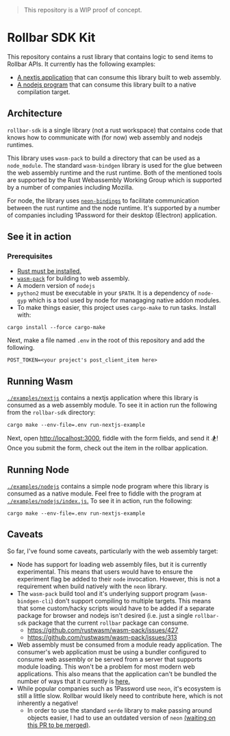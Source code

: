 > This repository is a WIP proof of concept.

# Rollbar SDK Kit

This repository contains a rust library that contains logic to send items to Rollbar APIs. It currently has the following examples:

- [A nextjs application](./examples/nextjs) that can consume this library built to web assembly.
- [A nodejs program](./examples/nextjs) that can consume this library built to a native compilation target.

## Architecture

`rollbar-sdk` is a single library (not a rust workspace) that contains code that knows how to communicate with (for now) web assembly and nodejs runtimes.

This library uses `wasm-pack` to build a directory that can be used as a `node_module`. The standard `wasm-bindgen` library is used for the glue between the web assembly runtime and the rust runtime. Both of the mentioned tools are supported by the Rust Webassembly Working Group which is supported by a number of companies including Mozilla.

For node, the library uses [`neon-bindings`](https://neon-bindings.com/) to facilitate communication between the rust runtime and the node runtime. It's supported by a number of companies including 1Password for their desktop (Electron) application.

## See it in action

### Prerequisites

- [Rust must be installed.](https://rustup.rs/)
- [`wasm-pack`](https://rustwasm.github.io/wasm-pack/installer/) for building to web assembly.
- A modern version of `nodejs`
- `python2` must be executable in your `$PATH`. It is a dependency of `node-gyp` which is a tool used by node for managaging native addon modules.
- To make things easier, this project uses `cargo-make` to run tasks. Install with:

```
cargo install --force cargo-make
```

Next, make a file named `.env` in the root of this repository and add the following.

```
POST_TOKEN=<your project's post_client_item here>
```

## Running Wasm

[`./examples/nextjs`](./examples/nextjs) contains a nextjs application where this library is consumed as a web assembly module. To see it in action run the following from the `rollbar-sdk` directory: 

```shell
cargo make --env-file=.env run-nextjs-example
```

Next, open [http://localhost:3000](http://localhost:3000), fiddle with the form fields, and send it 🏂! Once you submit the form, check out the item in the rollbar application.

## Running Node

[`./examples/nodejs`](./examples/nextjs) contains a simple node program where this library is consumed as a native module. Feel free to fiddle with the program at [`./examples/nodejs/index.js`.](./examples/nodejs/index.js) To see it in action, run the following:

```shell
cargo make --env-file=.env run-nextjs-example
```

## Caveats

So far, I've found some caveats, particularly with the web assembly target:

- Node has support for loading web assembly files, but it is currently experimental. This means that users would have to ensure the experiment flag be added to their `node` invocation. However, this is not a requirement when build natively with the `neon` library.
- The `wasm-pack` build tool and it's underlying support program (`wasm-bindgen-cli`) don't support compiling to multiple targets. This means that some custom/hacky scripts would have to be added if a separate package for browser and nodejs isn't desired (i.e. just a single `rollbar-sdk` package that the current `rollbar` package can consume.
  - https://github.com/rustwasm/wasm-pack/issues/427
  - https://github.com/rustwasm/wasm-pack/issues/313
- Web assembly must be consumed from a module ready application. The consumer's web application must be using a bundler configured to consume web assembly or be served from a server that supports module loading. This won't be a problem for most modern web applications. This also means that the application can't be bundled the number of ways that it currently is [here.](https://github.com/rollbar/rollbar.js/tree/master/release)
- While popular companies such as 1Password use `neon`, it's ecosystem is still a little slow. Rollbar would likely need to contribute here, which is not inherently a negative!
  - In order to use the standard `serde` library to make passing around objects easier, I had to use an outdated version of `neon` [(waiting on this PR to be merged)](https://github.com/matrix-org/neon-serde/pull/2).
